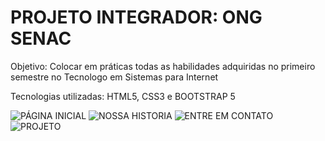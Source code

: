 # PROJETO INTEGRADOR: ONG SENAC 

Objetivo: Colocar em práticas todas as habilidades adquiridas no primeiro semestre no Tecnologo em Sistemas para Internet 

Tecnologias utilizadas: HTML5, CSS3 e BOOTSTRAP 5

![PÁGINA INICIAL](https://i.imgur.com/GD05KfC.png)
![NOSSA HISTORIA](https://imgur.com/S1U43Yi.png)
![ENTRE EM CONTATO](https://i.imgur.com/do1kkHb.png)
![PROJETO](https://i.imgur.com/IoN7cAJ.png)




